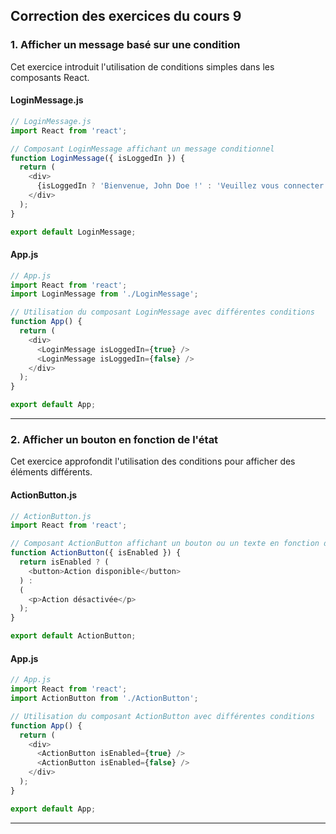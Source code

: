 ## Correction des exercices du cours 9

### **1. Afficher un message basé sur une condition**

Cet exercice introduit l'utilisation de conditions simples dans les composants React.

#### LoginMessage.js
```javascript
// LoginMessage.js
import React from 'react';

// Composant LoginMessage affichant un message conditionnel
function LoginMessage({ isLoggedIn }) {
  return (
    <div>
      {isLoggedIn ? 'Bienvenue, John Doe !' : 'Veuillez vous connecter.'}
    </div>
  );
}

export default LoginMessage;
```

#### App.js
```javascript
// App.js
import React from 'react';
import LoginMessage from './LoginMessage';

// Utilisation du composant LoginMessage avec différentes conditions
function App() {
  return (
    <div>
      <LoginMessage isLoggedIn={true} />
      <LoginMessage isLoggedIn={false} />
    </div>
  );
}

export default App;
```

---

### **2. Afficher un bouton en fonction de l'état**

Cet exercice approfondit l'utilisation des conditions pour afficher des éléments différents.

#### ActionButton.js
```javascript
// ActionButton.js
import React from 'react';

// Composant ActionButton affichant un bouton ou un texte en fonction de l'état
function ActionButton({ isEnabled }) {
  return isEnabled ? (
    <button>Action disponible</button>
  ) : 
  (
    <p>Action désactivée</p>
  );
}

export default ActionButton;
```

#### App.js
```javascript
// App.js
import React from 'react';
import ActionButton from './ActionButton';

// Utilisation du composant ActionButton avec différentes conditions
function App() {
  return (
    <div>
      <ActionButton isEnabled={true} />
      <ActionButton isEnabled={false} />
    </div>
  );
}

export default App;
```

---